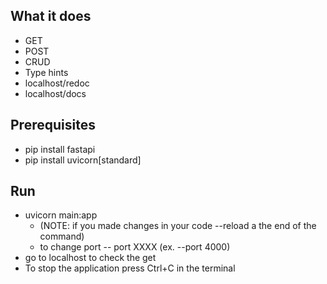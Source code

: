 ## What it does

- GET
- POST
- CRUD
- Type hints
- localhost/redoc
- localhost/docs

## Prerequisites

- pip install fastapi
- pip install uvicorn[standard]

## Run

- uvicorn main:app
    - (NOTE: if you made changes in your code --reload a the end of the command)
    - to change port -- port XXXX (ex. --port 4000)
- go to localhost to check the get
- To stop the application press Ctrl+C in the terminal